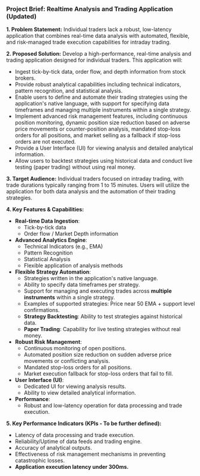### Project Brief: Realtime Analysis and Trading Application (Updated)

**1. Problem Statement:**
Individual traders lack a robust, low-latency application that combines real-time data analysis with automated, flexible, and risk-managed trade execution capabilities for intraday trading.

**2. Proposed Solution:**
Develop a high-performance, real-time analysis and trading application designed for individual traders. This application will:
* Ingest tick-by-tick data, order flow, and depth information from stock brokers.
* Provide robust analytical capabilities including technical indicators, pattern recognition, and statistical analysis.
* Enable users to define and automate their trading strategies using the application's native language, with support for specifying data timeframes and managing multiple instruments within a single strategy.
* Implement advanced risk management features, including continuous position monitoring, dynamic position size reduction based on adverse price movements or counter-position analysis, mandated stop-loss orders for all positions, and market selling as a fallback if stop-loss orders are not executed.
* Provide a User Interface (UI) for viewing analysis and detailed analytical information.
* Allow users to backtest strategies using historical data and conduct live testing (paper trading) without using real money.

**3. Target Audience:**
Individual traders focused on intraday trading, with trade durations typically ranging from 1 to 15 minutes. Users will utilize the application for both data analysis and the automation of their trading strategies.

**4. Key Features & Capabilities:**

* **Real-time Data Ingestion**:
    * Tick-by-tick data
    * Order flow / Market Depth information
* **Advanced Analytics Engine**:
    * Technical Indicators (e.g., EMA)
    * Pattern Recognition
    * Statistical Analysis
    * Flexible application of analysis methods
* **Flexible Strategy Automation**:
    * Strategies written in the application's native language.
    * Ability to specify data timeframes per strategy.
    * Support for managing and executing trades across **multiple instruments** within a single strategy.
    * Examples of supported strategies: Price near 50 EMA + support level confirmations.
    * **Strategy Backtesting**: Ability to test strategies against historical data.
    * **Paper Trading**: Capability for live testing strategies without real money.
* **Robust Risk Management**:
    * Continuous monitoring of open positions.
    * Automated position size reduction on sudden adverse price movements or conflicting analysis.
    * Mandated stop-loss orders for all positions.
    * Market execution fallback for stop-loss orders that fail to fill.
* **User Interface (UI)**:
    * Dedicated UI for viewing analysis results.
    * Ability to view detailed analytical information.
* **Performance**:
    * Robust and low-latency operation for data processing and trade execution.

**5. Key Performance Indicators (KPIs - To be further defined):**

* Latency of data processing and trade execution.
* Reliability/Uptime of data feeds and trading engine.
* Accuracy of analytical outputs.
* Effectiveness of risk management mechanisms in preventing catastrophic losses.
* **Application execution latency under 300ms.**